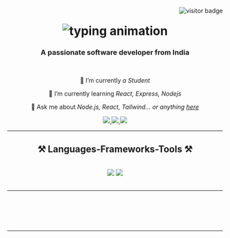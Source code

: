 <img align="right" src="https://visitor-badge.laobi.icu/badge?page_id=Aryansingh1220" alt="visitor badge" />

<h1 style="text-align: center;">
    <img src="https://readme-typing-svg.herokuapp.com/?font=Righteous&size=35&center=true&vCenter=true&width=500&height=70&duration=4000&lines=Hi+There!+👋;I'm+Aryan+Singh!;Welcome+to+my+Profile;Coder;I+am+a+software+developer;Frontend+Developer;Full+Stack+Developer;Web+Developer;Backend+Developer" alt="typing animation" />
</h1>





<h3 align="center">A passionate software developer from India</h3>

<br/>

<div align="center">
 
 🔭 I’m currently *a Student*
 
 🌱 I’m currently learning *React, Express, Nodejs*

💬 Ask me about *Node.js, React, Tailwind... or anything [here](https://github.com/mdjamikhan/mdjamikhan)*



 </div>
 
<div align="center"> 
  <a href="mailto:kjami2911@gmail.com">
    <img src="https://img.shields.io/badge/Gmail-333333?style=for-the-badge&logo=gmail&logoColor=red" />
  </a>
  <a href="https://www.linkedin.com/in/jamikhan09/" target="_blank">
    <img src="https://img.shields.io/badge/LinkedIn-0077B5?style=for-the-badge&logo=linkedin&logoColor=white" target="_blank" />
  </a>
  <a href="" target="_blank">
     <img src="https://img.shields.io/badge/Portfolio-FF5722?style=for-the-badge&logo=todoist&logoColor=white" target="_blank" /> <!-- sqlite, safari, google-chrome are other good icon options -->
  </a>
</div>

 <hr/>
 
<h2 align="center">⚒ Languages-Frameworks-Tools ⚒</h2>
<br/>
<div align="center">
    <img src="https://skillicons.dev/icons?i=bootstrap,html,css,vscode,github,tailwind" />
    <img src="https://skillicons.dev/icons?i=nodejs,python,javascript,typescript,c,java,mysql" /><br>
</div>

<br/>
<hr/>
<br>


<br/><br/>

<hr/>



<br/>
